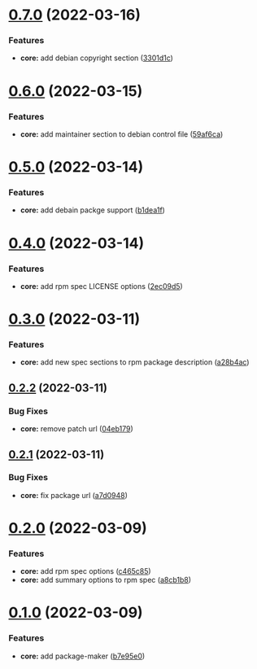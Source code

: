 # [0.7.0](https://github.com/attilasomogyi/package-maker/compare/v0.6.1...v0.7.0) (2022-03-16)
### Features
* **core:** add debian copyright section ([3301d1c](https://github.com/attilasomogyi/package-maker/commit/3301d1cb4ec28ee0baa6d6b93f4530709682543d))
# [0.6.0](https://github.com/attilasomogyi/package-maker/compare/v0.5.0...v0.6.0) (2022-03-15)
### Features
* **core:** add maintainer section to debian control file ([59af6ca](https://github.com/attilasomogyi/package-maker/commit/59af6ca814b4b7290240c3367e3646e24dc44925))
# [0.5.0](https://github.com/attilasomogyi/package-maker/compare/v0.4.0...v0.5.0) (2022-03-14)
### Features
* **core:** add debain packge support ([b1dea1f](https://github.com/attilasomogyi/package-maker/commit/b1dea1fed783af3054217aedb25ff29f739470f0))
# [0.4.0](https://github.com/attilasomogyi/package-maker/compare/v0.3.1...v0.4.0) (2022-03-14)
### Features
* **core:** add rpm spec LICENSE options ([2ec09d5](https://github.com/attilasomogyi/package-maker/commit/2ec09d5b619060cf7e7245c9ca59c8c55c346008))
# [0.3.0](https://github.com/attilasomogyi/package-maker/compare/v0.2.2...v0.3.0) (2022-03-11)
### Features
* **core:** add new spec sections to rpm package description ([a28b4ac](https://github.com/attilasomogyi/package-maker/commit/a28b4ace98afe6bbd922a31b3a200700def78d9e))
## [0.2.2](https://github.com/attilasomogyi/package-maker/compare/v0.2.1...v0.2.2) (2022-03-11)
### Bug Fixes
* **core:** remove patch url ([04eb179](https://github.com/attilasomogyi/package-maker/commit/04eb1796bf0777bffec1b3e553325d40a530ed45))
## [0.2.1](https://github.com/attilasomogyi/package-maker/compare/v0.2.0...v0.2.1) (2022-03-11)
### Bug Fixes
* **core:** fix package url ([a7d0948](https://github.com/attilasomogyi/package-maker/commit/a7d09489377b14d7e5ad280913186d6e8bc9ec10))
# [0.2.0](https://github.com/attilasomogyi/package-maker/compare/v0.1.0...v0.2.0) (2022-03-09)
### Features
* **core:** add rpm spec options ([c465c85](https://github.com/attilasomogyi/package-maker/commit/c465c85a923c5c140b4f6a8029097b37315ca0b6))
* **core:** add summary options to rpm spec ([a8cb1b8](https://github.com/attilasomogyi/package-maker/commit/a8cb1b85ee124411bc72dd522bb85f99d65a75d7))
# [0.1.0](https://github.com/attilasomogyi/package-maker/compare/b7e95e034752711d1ce2901ec2859d4c8de0b6ac...v0.1.0) (2022-03-09)
### Features
* **core:** add package-maker ([b7e95e0](https://github.com/attilasomogyi/package-maker/commit/b7e95e034752711d1ce2901ec2859d4c8de0b6ac))
